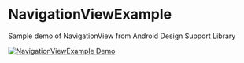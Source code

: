 # NavigationViewExample
Sample demo of NavigationView from Android Design Support Library

[![NavigationViewExample Demo](https://img.youtube.com/vi/FAyl_h_pU98/0.jpg)](https://www.youtube.com/watch?v=FAyl_h_pU98)
